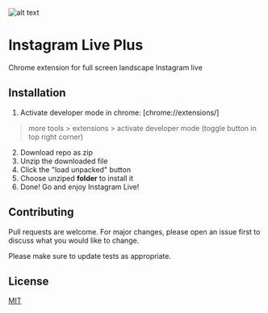 ![alt text](https://github.com/esmaeilbahrani/instagram_live_plus/blob/master/icon.png?raw=true)


# Instagram Live Plus

Chrome extension for full screen landscape Instagram live


## Installation

1. Activate developer mode in chrome: [chrome://extensions/]
> more tools > extensions > activate developer mode (toggle button in top right corner)
2. Download repo as zip
3. Unzip the downloaded file
4. Click the "load unpacked" button
5. Choose unziped **folder** to install it
6. Done! Go and enjoy Instagram Live!

 
## Contributing
Pull requests are welcome. For major changes, please open an issue first to discuss what you would like to change.

Please make sure to update tests as appropriate.

## License
[MIT](https://choosealicense.com/licenses/mit/)
